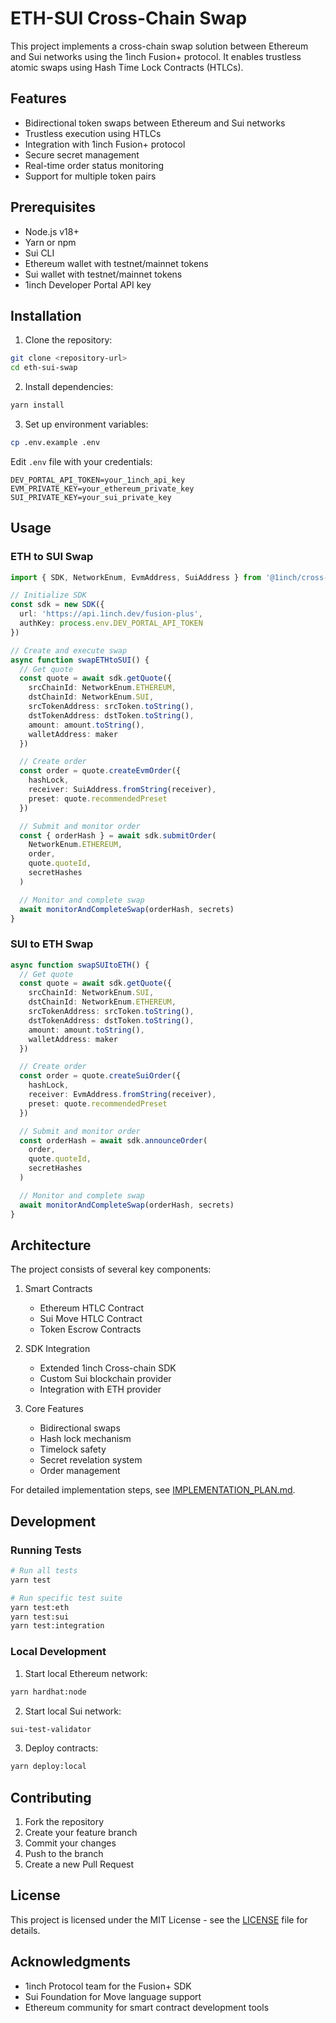 # ETH-SUI Cross-Chain Swap

This project implements a cross-chain swap solution between Ethereum and Sui networks using the 1inch Fusion+ protocol. It enables trustless atomic swaps using Hash Time Lock Contracts (HTLCs).

## Features

- Bidirectional token swaps between Ethereum and Sui networks
- Trustless execution using HTLCs
- Integration with 1inch Fusion+ protocol
- Secure secret management
- Real-time order status monitoring
- Support for multiple token pairs

## Prerequisites

- Node.js v18+
- Yarn or npm
- Sui CLI
- Ethereum wallet with testnet/mainnet tokens
- Sui wallet with testnet/mainnet tokens
- 1inch Developer Portal API key

## Installation

1. Clone the repository:
```bash
git clone <repository-url>
cd eth-sui-swap
```

2. Install dependencies:
```bash
yarn install
```

3. Set up environment variables:
```bash
cp .env.example .env
```

Edit `.env` file with your credentials:
```
DEV_PORTAL_API_TOKEN=your_1inch_api_key
EVM_PRIVATE_KEY=your_ethereum_private_key
SUI_PRIVATE_KEY=your_sui_private_key
```

## Usage

### ETH to SUI Swap

```typescript
import { SDK, NetworkEnum, EvmAddress, SuiAddress } from '@1inch/cross-chain-sdk-sui'

// Initialize SDK
const sdk = new SDK({
  url: 'https://api.1inch.dev/fusion-plus',
  authKey: process.env.DEV_PORTAL_API_TOKEN
})

// Create and execute swap
async function swapETHtoSUI() {
  // Get quote
  const quote = await sdk.getQuote({
    srcChainId: NetworkEnum.ETHEREUM,
    dstChainId: NetworkEnum.SUI,
    srcTokenAddress: srcToken.toString(),
    dstTokenAddress: dstToken.toString(),
    amount: amount.toString(),
    walletAddress: maker
  })

  // Create order
  const order = quote.createEvmOrder({
    hashLock,
    receiver: SuiAddress.fromString(receiver),
    preset: quote.recommendedPreset
  })

  // Submit and monitor order
  const { orderHash } = await sdk.submitOrder(
    NetworkEnum.ETHEREUM,
    order,
    quote.quoteId,
    secretHashes
  )

  // Monitor and complete swap
  await monitorAndCompleteSwap(orderHash, secrets)
}
```

### SUI to ETH Swap

```typescript
async function swapSUItoETH() {
  // Get quote
  const quote = await sdk.getQuote({
    srcChainId: NetworkEnum.SUI,
    dstChainId: NetworkEnum.ETHEREUM,
    srcTokenAddress: srcToken.toString(),
    dstTokenAddress: dstToken.toString(),
    amount: amount.toString(),
    walletAddress: maker
  })

  // Create order
  const order = quote.createSuiOrder({
    hashLock,
    receiver: EvmAddress.fromString(receiver),
    preset: quote.recommendedPreset
  })

  // Submit and monitor order
  const orderHash = await sdk.announceOrder(
    order,
    quote.quoteId,
    secretHashes
  )

  // Monitor and complete swap
  await monitorAndCompleteSwap(orderHash, secrets)
}
```

## Architecture

The project consists of several key components:

1. Smart Contracts
   - Ethereum HTLC Contract
   - Sui Move HTLC Contract
   - Token Escrow Contracts

2. SDK Integration
   - Extended 1inch Cross-chain SDK
   - Custom Sui blockchain provider
   - Integration with ETH provider

3. Core Features
   - Bidirectional swaps
   - Hash lock mechanism
   - Timelock safety
   - Secret revelation system
   - Order management

For detailed implementation steps, see [IMPLEMENTATION_PLAN.md](./IMPLEMENTATION_PLAN.md).

## Development

### Running Tests

```bash
# Run all tests
yarn test

# Run specific test suite
yarn test:eth
yarn test:sui
yarn test:integration
```

### Local Development

1. Start local Ethereum network:
```bash
yarn hardhat:node
```

2. Start local Sui network:
```bash
sui-test-validator
```

3. Deploy contracts:
```bash
yarn deploy:local
```

## Contributing

1. Fork the repository
2. Create your feature branch
3. Commit your changes
4. Push to the branch
5. Create a new Pull Request

## License

This project is licensed under the MIT License - see the [LICENSE](LICENSE) file for details.

## Acknowledgments

- 1inch Protocol team for the Fusion+ SDK
- Sui Foundation for Move language support
- Ethereum community for smart contract development tools
